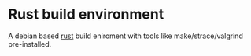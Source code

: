 # Rust build environment

A debian based [rust](http://www.rust-lang.org/) build eniroment with tools like make/strace/valgrind pre-installed.
